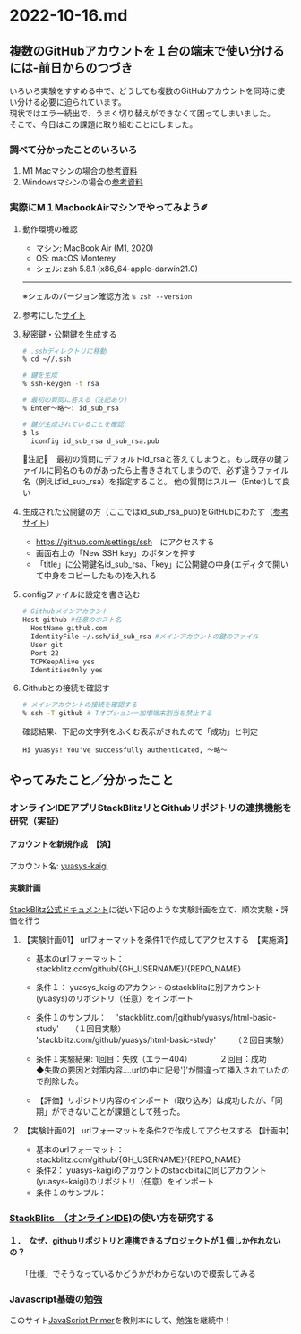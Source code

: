 # 2022-10-16.md

## 複数のGitHubアカウントを１台の端末で使い分けるには-前日からのつづき

いろいろ実験をすすめる中で、どうしても複数のGitHubアカウントを同時に使い分ける必要に迫られています。  
現状ではエラー続出で、うまく切り替えができなくて困ってしまいました。  
そこで、今日はこの課題に取り組むことにしました。

### 調べて分かったことのいろいろ

1. M1 Macマシンの場合の[参考資料](https://zenn.dev/taichifukumoto/articles/how-to-use-multiple-github-accounts)
1. Windowsマシンの場合の[参考資料](https://tanacio.com/how-to-use-multiple-github-accounts/)

### 実際にM１MacbookAirマシンでやってみよう✐

1. 動作環境の確認
   - マシン; MacBook Air (M1, 2020)
   - OS: macOS Monterey  
   - シェル: zsh 5.8.1 (x86_64-apple-darwin21.0)
   ---
   ※シェルのバージョン確認方法  ``` % zsh --version ```
2. 参考にした[サイト](https://zenn.dev/taichifukumoto/articles/how-to-use-multiple-github-accounts)
3. 秘密鍵・公開鍵を生成する

    ```zsh
    # .sshディレクトリに移動
    % cd ~//.ssh

    # 鍵を生成
    % ssh-keygen -t rsa

    # 最初の質問に答える（注記あり）
    % Enter〜略〜: id_sub_rsa

    # 鍵が生成されていることを確認
    $ ls
      iconfig id_sub_rsa d_sub_rsa.pub
    ```

    🐯注記🐯　最初の質問にデフォルトid_rsaと答えてしまうと。もし既存の鍵ファイルに同名のものがあったら上書きされてしまうので、必ず違うファイル名（例えばid_sub_rsa）を指定すること。
    他の質問はスルー（Enter)して良い
4. 生成された公開鍵の方（ここではid_sub_rsa_pub)をGitHubにわたす（[参考サイト](https://qiita.com/shizuma/items/2b2f873a0034839e47ce)）

    - <https://github.com/settings/ssh>　にアクセスする
    - 画面右上の「New SSH key」のボタンを押す
    - 「title」に公開鍵名id_sub_rsa、「key」に公開鍵の中身(エディタで開いて中身をコピーしたもの)を入れる
5. configファイルに設定を書き込む

    ```zsh
    # Githubメインアカウント
    Host github #任意のホスト名
      HostName github.com
      IdentityFile ~/.ssh/id_sub_rsa #メインアカウントの鍵のファイル
      User git
      Port 22
      TCPKeepAlive yes
      IdentitiesOnly yes
    ```

6. Githubとの接続を確認す

    ```zsh
    # メインアカウントの接続を確認する
    % ssh -T github # Tオプション＝加増端末割当を禁止する
    ```

    確認結果、下記の文字列をふくむ表示がされたので「成功」と判定  

    ```zhh
    Hi yuasys! You've successfully authenticated, 〜略〜
    ```

## やってみたこと／分かったこと  

### オンラインIDEアプリStackBlitzリとGithubリポジトリの連携機能を研究（実証）

#### アカウントを新規作成　【済】  

  アカウント名: [yuasys-kaigi](https://github.com/yuasys-kaigi/)
  
#### 実験計画  

[StackBlitz公式ドキュメント](https://developer.stackblitz.com/)に従い下記のような実験計画を立て、順次実験・評価を行う  
  
  1. 【実験計画01】 urlフォーマットを条件1で作成してアクセスする　【実施済】  
      - 基本のurlフォーマット：　stackblitz.com/github/{GH_USERNAME}/{REPO_NAME}
      - 条件１： yuasys_kaigiのアカウントのstackblitaに別アカウント(yuasys)のリポジトリ（任意）をインポート  
      - 条件１のサンプル：　 
       'stackblitz.com/[github/yuasys/html-basic-study'　　（１回目実験）  
        'stackblitz.com/github/yuasys/html-basic-study'　　 （２回目実験）

      - 条件１実験結果:
        1回目：失敗（エラー404）　　　　２回目：成功  
        ◆失敗の要因と対策内容‥‥urlの中に記号']'が間違って挿入されていたので削除した。

      - 【評価】リポジトリ内容のインポート（取り込み）は成功したが、「同期」ができないことが課題として残った。

  1. 【実験計画02】 urlフォーマットを条件2で作成してアクセスする 【計画中】
      - 基本のurlフォーマット：　stackblitz.com/github/{GH_USERNAME}/{REPO_NAME}
      - 条件2： yuasys-kaigiのアカウントのstackblitaに同じアカウント(yuasys-kaigi)のリポジトリ（任意）をインポート
      - 条件１のサンプル：　 

### [StackBlits　（オンラインIDE)](https://stackblitz.com/)の使い方を研究する  

#### １．　なぜ、githubリポジトリと連携できるプロジェクトが１個しか作れないの？  

　　「仕様」でそうなっているかどうかがわからないので模索してみる  

### Javascript基礎の勉強  

このサイト[JavaScript Primer](https://jsprimer.net/)を教則本にして、勉強を継続中！
